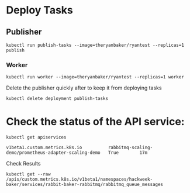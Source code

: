 # Deploy Tasks

## Publisher
```kubectl run publish-tasks --image=theryanbaker/ryantest --replicas=1 publish```

### Worker

```kubectl run worker --image=theryanbaker/ryantest --replicas=1 worker```


Delete the publisher quickly after to keep it from deploying tasks

```kubectl delete deployment publish-tasks```

# Check the status of the API service:

```kubectl get apiservices```

```v1beta1.custom.metrics.k8s.io          rabbitmq-scaling-demo/prometheus-adapter-scaling-demo   True        17m```

Check Results

```kubectl get --raw /apis/custom.metrics.k8s.io/v1beta1/namespaces/hackweek-baker/services/rabbit-baker-rabbitmq/rabbitmq_queue_messages```
